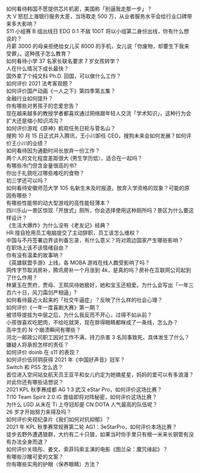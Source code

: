 如何看待韩国不愿提供芯片机密，美国称「别逼我走那一步」？  
大 V 怒怼上海银行服务太差，当场取走 500 万，从业者服务水平会给行业口碑带来多大影响？  
S11 小组赛 B 组出线日 EDG 0:1 不敌 100T 将以小组第二身份出线，你有什么想说的？  
月薪 3000 的母亲拒绝给女儿买 8000 的手机，女儿说「你废物，却要生下我来受罪」。这种孩子怎么教育？  
如何看待小学 37 名家长联名要求 7 岁女孩转学？  
人在什么情况下成长最快？  
国外拿了个纯文科 Ph.D. 回国，可以做什么工作？  
如何评价 2021 法考客观题？  
如何评价国产动画《一人之下》第四季第五集？  
金融行业如何提升？  
你有哪些对男孩子的恋爱忠告？  
现在越来越多的教授学者都喜欢通过网络跟年轻人交流「学术知识」，这种行为会扩大还是缩小知识鸿沟？  
如何评价游戏《原神》鹤观任务日轮与菅名山？  
搜狗 10 月 15 日正式并入腾讯，王小川卸任 CEO，搜狗未来会如何发展？如何评价王小川的业绩？  
如何看待因为通勤时间长放弃一份工作？  
两个人的文化程度差距很大 (男生学历低），适合在一起吗？  
有哪些冷门但含金量很高的书?  
你出于礼貌吃过哪些难吃的食物？  
初三学还可以吗？  
如何看待安徽师范大学 105 名新生未及时报道，放弃入学资格的现象？可能的原因有哪些？  
有哪些性能带的动大型游戏的高性能轻薄本？  
四川乐山一景区惊现「开放式」厕所，你会选择使用这种厕所吗？景区为什么要这样设计？  
《生活大爆炸》为什么没有《老友记》经典？  
HR 擅自抢用员工电脑提交了主动辞职，员工该怎么维权？  
中国与不丹签署边界谈判备忘录，有什么意义？将对周边国家产生哪些影响？  
在职场上该不该情绪自由？  
你有没有温柔的故事呐？  
《英雄联盟手游》上线，各 MOBA 游戏在线人数受影响了吗？  
网传字节取消房补，腾讯房补一个月涨到 4k，是真的吗？房补在互联网公司起到了什么作用？  
林黛玉在贾府，贾母、王熙凤待她极好，她和宝玉还相爱。为什么会写出「一年三百六十日，风刀霜剑严相逼」?  
如何看待最近火起来的「社交牛逼症」？反映了什么样的社会心理？  
如何评价《一年一度喜剧大赛》第一期？  
被领导提拔为中层之后，为什么我反而不开心，过得不如从前？  
小孩很喜欢吃肥肉，不给吃就哭，现在胖得眼睛都眯成了一条线，怎么办？  
高中生的 N 个崩溃瞬间有哪些？  
河北一邮政公司职工因对工作不满，持刀杀害 3 名同事致死，具体发生了什么？嫌疑人将承担怎样的责任？  
如何评价 doinb 在 s11 的表现？  
如何评价伍珂玥获得 2021 年《中国好声音》冠军？  
Switch 和 PS5 怎么选？  
首位进入空间站女航天员王亚平和女儿约定为她摘星星，妈妈的爱可以有多浪漫？对此你还有哪些话想说？  
2021 KPL 秋季赛成都 AG 1:3 武汉 eStar Pro，如何评价这场比赛？  
TI10 Team Spirit 2:0 iG 晋级即将对阵秘密，如何评价这场比赛？  
为什么 LGD 从未在 Ti 上夺冠却是 CN DOTA 人气最高的队伍呢？  
26 岁才开始努力来得及吗？  
如何评价央视纪录片《我们如何对抗抑郁》？  
2021 年 KPL 秋季赛常规赛第二轮 AG1：3eStarPro，如何评价本场比赛？  
徒步去野外遭遇狼群，大约有二十只狼，如果当时你手里只有根一米来长钢管有没有办法全身而退？  
如何评价关晓彤、姜文、索菲玛索主演的电影《图兰朵：魔咒缘起》？  
有哪些沙雕可爱的文案？  
你有哪些实用的护眼（保养眼睛）方法？  
